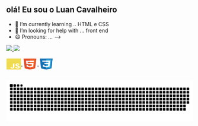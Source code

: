 ## olá! Eu sou o Luan Cavalheiro

- 🌱 I’m currently learning .. HTML e  CSS  
- 🤔 I’m looking for help with ...  front end  
- 😄 Pronouns: ...
-->
<div>
  <a href="https://github.com/cavalheiroluan">
  <img height="180em" src="https://github-readme-stats.vercel.app/api?username=cavalheiroluan&show_icons=true&theme=dracula&include_all_commits=true&count_private=true"/>
  <img height="180em" src="https://github-readme-stats.vercel.app/api/top-langs/?username=cavalheiroluan&layout=compact&langs_count=7&theme=dracula"/>
</div>
  
  <div style="display: inline_block"><br>
  <img align="center" alt="Rafa-Js" height="30" width="40" src="https://raw.githubusercontent.com/devicons/devicon/master/icons/javascript/javascript-plain.svg">
  <img align="center" alt="Rafa-HTML" height="30" width="40" src="https://raw.githubusercontent.com/devicons/devicon/master/icons/html5/html5-original.svg">
  <img align="center" alt="Rafa-CSS" height="30" width="40" src="https://raw.githubusercontent.com/devicons/devicon/master/icons/css3/css3-original.svg">
</div>
  
  ##
  
  ![Snake animation](https://github.com/cavalheiroluan/cavalheiroluan/blob/output/github-contribution-grid-snake.svg)
 
